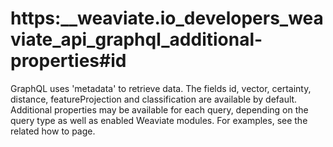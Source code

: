 # https:\_\_weaviate.io_developers_weaviate_api_graphql_additional-properties#id

GraphQL uses 'metadata' to retrieve data. The fields id, vector, certainty, distance, featureProjection and classification are available by default. Additional properties may be available for each query, depending on the query type as well as enabled Weaviate modules. For examples, see the related how to page.
